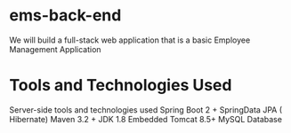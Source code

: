 # ems-back-end
We will build a full-stack web application that is a basic Employee Management Application

# Tools and Technologies Used
Server-side tools and technologies used
Spring Boot 2 +
SpringData JPA ( Hibernate)
Maven 3.2 +
JDK 1.8
Embedded Tomcat 8.5+
MySQL Database
